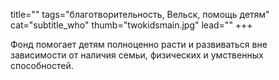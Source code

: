 title=""
tags="благотворительность, Вельск, помощь детям"
cat="subtitle_who"
thumb="twokidsmain.jpg"
lead=""
+++

Фонд помогает детям полноценно расти и развиваться вне зависимости от наличия семьи, физических и умственных способностей. 
